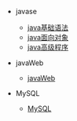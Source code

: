 
* javase
    * [java基础语法](01_java/Java01/)
    * [java面向对象](01_java/java02/)
    * [java高级程序](01_java/java03/)

* javaWeb
    * [javaWeb](02_javaWeb/)

* MySQL
    * [MySQL](03_MySQL/)
